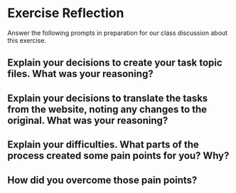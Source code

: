 # Exercise Reflection

Answer the following prompts in preparation for our class discussion about this exercise.

## Explain your decisions to create your task topic files. What was your reasoning?


## Explain your decisions to translate the tasks from the website, noting any changes to the original. What was your reasoning?


## Explain your difficulties. What parts of the process created some pain points for you? Why?


## How did you overcome those pain points?


